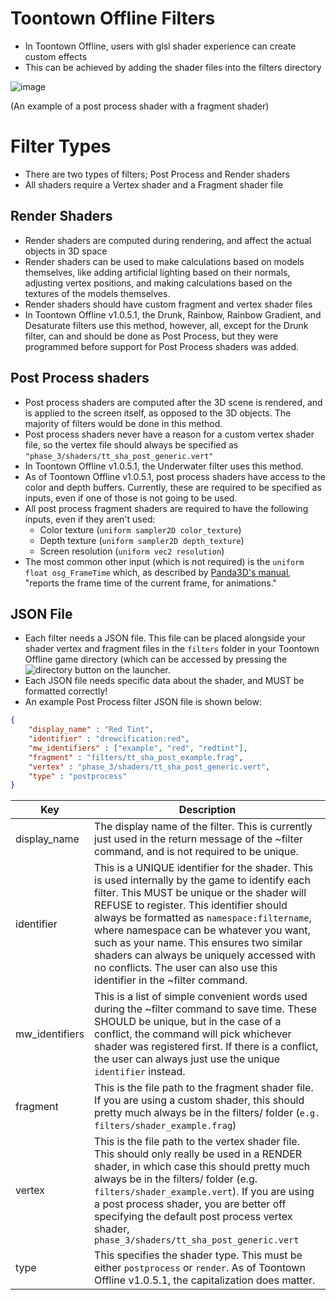 # Toontown Offline Filters

* In Toontown Offline, users with glsl shader experience can create custom effects
* This can be achieved by adding the shader files into the filters directory

![image](https://user-images.githubusercontent.com/31282527/109550459-4fab1b80-7a9d-11eb-8f56-30ac40db6904.png)

(An example of a post process shader with a fragment shader)

# Filter Types
* There are two types of filters; Post Process and Render shaders
* All shaders require a Vertex shader and a Fragment shader file

## Render Shaders
* Render shaders are computed during rendering, and affect the actual objects in 3D space
* Render shaders can be used to make calculations based on models themselves, like adding artificial lighting based on their normals, adjusting vertex positions, and making calculations based on the textures of the models themselves.
* Render shaders should have custom fragment and vertex shader files
* In Toontown Offline v1.0.5.1, the Drunk, Rainbow, Rainbow Gradient, and Desaturate filters use this method, however, all, except for the Drunk filter, can and should be done as Post Process, but they were programmed before support for Post Process shaders was added.

## Post Process shaders
* Post process shaders are computed after the 3D scene is rendered, and is applied to the screen itself, as opposed to the 3D objects. The majority of filters would be done in this method.
* Post process shaders never have a reason for a custom vertex shader file, so the vertex file should always be specified as `"phase_3/shaders/tt_sha_post_generic.vert"`
* In Toontown Offline v1.0.5.1, the Underwater filter uses this method.
* As of Toontown Offline v1.0.5.1, post process shaders have access to the color and depth buffers. Currently, these are required to be specified as inputs, even if one of those is not going to be used.
* All post process fragment shaders are required to have the following inputs, even if they aren't used:
	* Color texture (`uniform sampler2D color_texture`)
	* Depth texture (`uniform sampler2D depth_texture`)
	* Screen resolution (`uniform vec2 resolution`)
* The most common other input (which is not required) is the `uniform float osg_FrameTime` which, as described by [Panda3D's manual](https://docs.panda3d.org/1.10/python/programming/shaders/list-of-glsl-inputs), "reports the frame time of the current frame, for animations."


## JSON File
* Each filter needs a JSON file. This file can be placed alongside your shader vertex and fragment files in the `filters` folder in your Toontown Offline game directory (which can be accessed by pressing the ![directory](https://user-images.githubusercontent.com/31282527/109549132-8a13b900-7a9b-11eb-879a-17c2c9d646a8.png) button on the launcher.
* Each JSON file needs specific data about the shader, and MUST be formatted correctly!
* An example Post Process filter JSON file is shown below:
```json
{
	"display_name" : "Red Tint",
	"identifier" : "drewcification:red",
	"mw_identifiers" : ["example", "red", "redtint"],
	"fragment" : "filters/tt_sha_post_example.frag",
	"vertex" : "phase_3/shaders/tt_sha_post_generic.vert",
	"type" : "postprocess"
}
```
Key | Description
--- | ---
display_name | The display name of the filter. This is currently just used in the return message of the ~filter command, and is not required to be unique.
identifier | This is a UNIQUE identifier for the shader. This is used internally by the game to identify each filter. This MUST be unique or the shader will REFUSE to register. This identifier should always be formatted as `namespace:filtername`, where namespace can be whatever you want, such as your name. This ensures two similar shaders can always be uniquely accessed with no conflicts. The user can also use this identifier in the ~filter command.
mw_identifiers | This is a list of simple convenient words used during the ~filter command to save time. These SHOULD be unique, but in the case of a conflict, the command will pick whichever shader was registered first. If there is a conflict, the user can always just use the unique `identifier` instead.
fragment | This is the file path to the fragment shader file. If you are using a custom shader, this should pretty much always be in the filters/ folder (`e.g. filters/shader_example.frag`)
vertex | This is the file path to the vertex shader file. This should only really be used in a RENDER shader, in which case this should pretty much always be in the filters/ folder (e.g. `filters/shader_example.vert`). If you are using a post process shader, you are better off specifying the default post process vertex shader, `phase_3/shaders/tt_sha_post_generic.vert`
type | This specifies the shader type. This must be either `postprocess` or `render`. As of Toontown Offline v1.0.5.1, the capitalization does matter.
